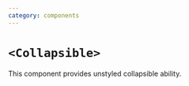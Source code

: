 ```yaml
---
category: components
---
```


# `<Collapsible>`

This component provides unstyled collapsible ability.
